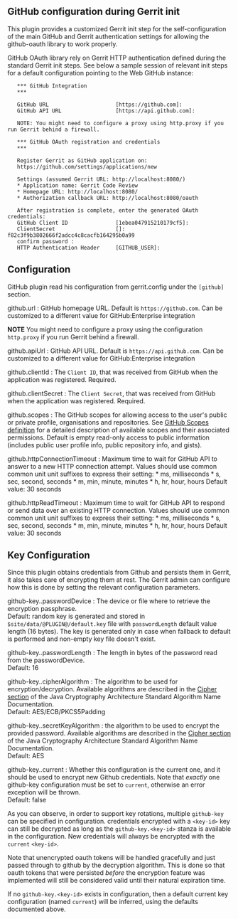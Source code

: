 
GitHub configuration during Gerrit init
---------------------------------------

This plugin provides a customized Gerrit init step for the self-configuration of
the main GitHub and Gerrit authentication settings for allowing the github-oauth
library to work properly.

GitHub OAuth library rely on Gerrit HTTP authentication defined during the standard
Gerrit init steps.
See below a sample session of relevant init steps for a default
configuration pointing to the Web GitHub instance:

```
   *** GitHub Integration
   *** 

   GitHub URL                     [https://github.com]: 
   GitHub API URL                 [https://api.github.com]: 

   NOTE: You might need to configure a proxy using http.proxy if you run Gerrit behind a firewall.

   *** GitHub OAuth registration and credentials
   *** 

   Register Gerrit as GitHub application on:
   https://github.com/settings/applications/new

   Settings (assumed Gerrit URL: http://localhost:8080/)
   * Application name: Gerrit Code Review
   * Homepage URL: http://localhost:8080/
   * Authorization callback URL: http://localhost:8080/oauth

   After registration is complete, enter the generated OAuth credentials:
   GitHub Client ID               [1ebea047915210179cf5]: 
   ClientSecret                   []: f82c3f9b3802666f2adcc4c8cacfb164295b0a99
   confirm password : 
   HTTP Authentication Header     [GITHUB_USER]: 
```

Configuration
-------------

GitHub plugin read his configuration from gerrit.config under the `[github]` section.

github.url
:   GitHub homepage URL. Default is `https://github.com`. Can be customized to a different 
    value for GitHub:Enterprise integration

**NOTE** You might need to configure a proxy using the configuration `http.proxy` if you run
Gerrit behind a firewall.

github.apiUrl
:   GitHub API URL. Default is `https://api.github.com`. Can be customized to a different 
    value for GitHub:Enterprise integration

github.clientId
:   The `Client ID`, that was received from GitHub when the application was registered. Required.

github.clientSecret
:   The `Client Secret`, that was received from GitHub when the application was registered. Required.

github.scopes
:   The GitHub scopes for allowing access to the user's public or private profile, organisations and 
    repositories. See [GitHub Scopes definition](https://developer.github.com/v3/oauth/#scopes) 
    for a detailed description of available scopes and their associated permissions. 
    Default is empty read-only access to public 
    information (includes public user profile info, public repository info, and gists).

github.httpConnectionTimeout
:   Maximum time to wait for GitHub API to answer to a new HTTP connection attempt.
    Values should use common common unit unit suffixes to express their setting:
    * ms, milliseconds
    * s, sec, second, seconds
    * m, min, minute, minutes
    * h, hr, hour, hours
    Default value: 30 seconds

github.httpReadTimeout
:   Maximum time to wait for GitHub API to respond or send data over an existing HTTP connection.
    Values should use common common unit unit suffixes to express their setting:
    * ms, milliseconds
    * s, sec, second, seconds
    * m, min, minute, minutes
    * h, hr, hour, hours
    Default value: 30 seconds

Key Configuration
-------------

Since this plugin obtains credentials from Github and persists them in Gerrit,
it also takes care of encrypting them at rest. The Gerrit admin can configure
how this is done by setting the relevant configuration parameters.

github-key.<key-id>.passwordDevice
: The device or file where to retrieve the encryption passphrase.\
Default: random key is generated and stored in
`$site/data/@PLUGIN@/default.key` file with `passwordLength` default value
length (16 bytes). The key is generated only in case when fallback to
default is performed and non-empty key file doesn't exist.

github-key.<key-id>.passwordLength
: The length in bytes of the password read from the passwordDevice.\
Default: 16

github-key.<key-id>.cipherAlgorithm
: The algorithm to be used for encryption/decryption. Available algorithms are
described in
the [Cipher section](https://docs.oracle.com/en/java/javase/11/docs/specs/security/standard-names.html#cipher-algorithm-names)
of the Java Cryptography Architecture Standard Algorithm Name Documentation.\
Default: AES/ECB/PKCS5Padding

github-key.<key-id>.secretKeyAlgorithm
: the algorithm to be used to encrypt the provided password. Available
algorithms are described in
the [Cipher section](https://docs.oracle.com/en/java/javase/11/docs/specs/security/standard-names.html#cipher-algorithm-names)
of the Java Cryptography Architecture Standard Algorithm Name Documentation.\
Default: AES

github-key.<key-id>.current
: Whether this configuration is the current one, and it should be used to
encrypt new Github credentials. Note that _exactly_ one github-key configuration
must be set to `current`, otherwise an error exception will be thrown.\
Default: false

As you can observe, in order to support key rotations, multiple `github-key`
can be specified in configuration. credentials encrypted with a `<key-id>` key
can still be decrypted as long as the `github-key.<key-id>` stanza is available
in the configuration. New credentials will always be encrypted with
the `current` `<key-id>`.

Note that unencrypted oauth tokens will be handled gracefully and just passed
through to github by the decryption algorithm. This is done so that oauth tokens
that were persisted _before_ the encryption feature was implemented will still
be considered valid until their natural expiration time.

If no `github-key.<key-id>` exists in configuration, then a default current key
configuration
(named `current`) will be inferred, using the defaults documented above.
